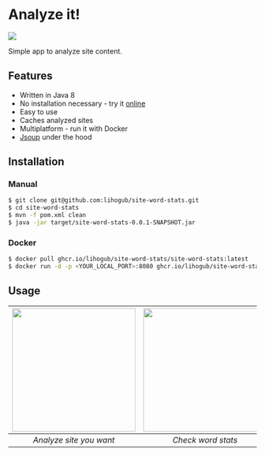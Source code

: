 # Analyze it!

![](https://user-images.githubusercontent.com/57266314/140565860-c428df4f-73d4-453d-b56a-e81f0d1754be.png)

Simple app to analyze site content.

## Features

- Written in Java 8
- No installation necessary - try it [online](http://sws.lihogub.ru)
- Easy to use
- Caches analyzed sites
- Multiplatform - run it with Docker
- [Jsoup](https://jsoup.org/) under the hood

## Installation

### Manual
```bash
$ git clone git@github.com:lihogub/site-word-stats.git
$ cd site-word-stats
$ mvn -f pom.xml clean
$ java -jar target/site-word-stats-0.0.1-SNAPSHOT.jar
```

### Docker
```bash
$ docker pull ghcr.io/lihogub/site-word-stats/site-word-stats:latest
$ docker run -d -p <YOUR_LOCAL_PORT>:8080 ghcr.io/lihogub/site-word-stats/site-word-stats
```

## Usage

| <img src="https://user-images.githubusercontent.com/57266314/140564692-fde2c221-4238-4682-a010-55ac36153d0e.gif" width="250"> | <img src="https://user-images.githubusercontent.com/57266314/140564702-abda62c2-d9ef-469b-b6ac-67245dad0526.gif" width="250"> | <img src="https://user-images.githubusercontent.com/57266314/140564753-7dd3a8c0-fa0c-4812-8262-0538ba4f3018.gif" width="250"> | <img src="https://user-images.githubusercontent.com/57266314/140564757-7040334f-8227-4d21-9860-ab32f9b008ba.gif" width="250"> |
|:--:|:--:|:--:|:--:|
| *Analyze site you want* | *Check word stats* | *See cached site stats* | Delete site from cache | |
